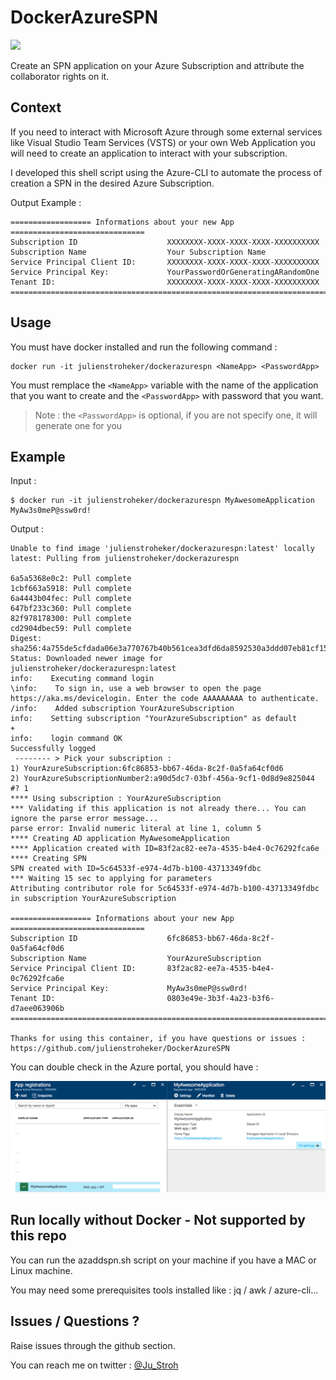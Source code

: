 # DockerAzureSPN
[![](https://images.microbadger.com/badges/image/julienstroheker/dockerazurespn.svg)](https://microbadger.com/images/julienstroheker/dockerazurespn "Get your own image badge on microbadger.com")

Create an SPN application on your Azure Subscription and attribute the collaborator rights on it.

## Context

If you need to interact with Microsoft Azure through some external services like Visual Studio Team Services (VSTS) 
or your own Web Application you will need to create an application to interact with your subscription.

I developed this shell script using the Azure-CLI to automate the process of creation a SPN in the desired Azure Subscription.

Output Example :

```
================== Informations about your new App ==============================
Subscription ID                    XXXXXXXX-XXXX-XXXX-XXXX-XXXXXXXXXX
Subscription Name                  Your Subscription Name
Service Principal Client ID:       XXXXXXXX-XXXX-XXXX-XXXX-XXXXXXXXXX
Service Principal Key:             YourPasswordOrGeneratingARandomOne
Tenant ID:                         XXXXXXXX-XXXX-XXXX-XXXX-XXXXXXXXXX
=================================================================================
```

## Usage

You must have docker installed and run the following command :

```
docker run -it julienstroheker/dockerazurespn <NameApp> <PasswordApp>
```

You must remplace the `<NameApp>` variable with the name of the application that you want to create and the `<PasswordApp>` with password that you want.

>Note : the `<PasswordApp>` is optional, if you are not specify one, it will generate one for you

## Example

Input :
```
$ docker run -it julienstroheker/dockerazurespn MyAwesomeApplication MyAw3s0meP@ssw0rd!
```

Output :
```
Unable to find image 'julienstroheker/dockerazurespn:latest' locally
latest: Pulling from julienstroheker/dockerazurespn

6a5a5368e0c2: Pull complete
1cbf663a5918: Pull complete
6a4443b04fec: Pull complete
647bf233c360: Pull complete
82f978178300: Pull complete
cd2904dbec59: Pull complete
Digest: sha256:4a755de5cfdada06e3a770767b40b561cea3dfd6da8592530a3ddd07eb81cf15
Status: Downloaded newer image for julienstroheker/dockerazurespn:latest
info:    Executing command login
\info:    To sign in, use a web browser to open the page https://aka.ms/devicelogin. Enter the code AAAAAAAAA to authenticate.
/info:    Added subscription YourAzureSubscription
info:    Setting subscription "YourAzureSubscription" as default
+
info:    login command OK
Successfully logged
 -------- > Pick your subscription :
1) YourAzureSubscription:6fc86853-bb67-46da-8c2f-0a5fa64cf0d6
2) YourAzureSubscriptionNumber2:a90d5dc7-03bf-456a-9cf1-0d8d9e825044
#? 1
**** Using subscription : YourAzureSubscription
*** Validating if this application is not already there... You can ignore the parse error message...
parse error: Invalid numeric literal at line 1, column 5
**** Creating AD application MyAwesomeApplication
**** Application created with ID=83f2ac82-ee7a-4535-b4e4-0c76292fca6e
**** Creating SPN
SPN created with ID=5c64533f-e974-4d7b-b100-43713349fdbc
*** Waiting 15 sec to applying for parameters
Attributing contributor role for 5c64533f-e974-4d7b-b100-43713349fdbc in subscription YourAzureSubscription

================== Informations about your new App ==============================
Subscription ID                    6fc86853-bb67-46da-8c2f-0a5fa64cf0d6
Subscription Name                  YourAzureSubscription
Service Principal Client ID:       83f2ac82-ee7a-4535-b4e4-0c76292fca6e
Service Principal Key:             MyAw3s0meP@ssw0rd!
Tenant ID:                         0803e49e-3b3f-4a23-b3f6-d7aee063906b
=================================================================================

Thanks for using this container, if you have questions or issues : https://github.com/julienstroheker/DockerAzureSPN
```

You can double check in the Azure portal, you should have : 

![](./media/Example.png)

## Run locally without Docker - Not supported by this repo

You can run the azaddspn.sh script on your machine if you have a MAC or Linux machine.

You may need some prerequisites tools installed like : jq / awk / azure-cli...

## Issues / Questions ?

Raise issues through the github section.

You can reach me on twitter : [@Ju_Stroh](https://twitter.com/Ju_Stroh)